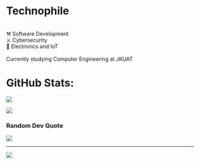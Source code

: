 #  Technophile
<br>⚒️ Software Development<br>⚔️ Cybersecurity<br>🤖 Electronics and IoT<br><br> Currently studying Computer Engineering at JKUAT


#  GitHub Stats:
![](https://github-readme-streak-stats.herokuapp.com/?user=puppykiwi&theme=radical&hide_border=true)<br/>

![](https://github-readme-stats.vercel.app/api/top-langs/?username=puppykiwi&theme=radical&hide_border=true&include_all_commits=true&count_private=true&layout=compact&langs_count=8)



###  Random Dev Quote
![](https://quotes-github-readme.vercel.app/api?type=horizontal&theme=radical)

---
[![](https://visitcount.itsvg.in/api?id=puppykiwi&icon=0&color=0)](https://visitcount.itsvg.in)


